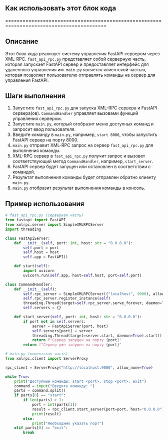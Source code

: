 ## Как использовать этот блок кода

=========================================================================================

Описание
-------------------------
Этот блок кода реализует систему управления FastAPI сервером через XML-RPC. `fast_api_rpc.py` представляет собой серверную часть, которая запускает FastAPI сервер и предоставляет интерфейс для удаленного управления им. `main.py` является клиентской частью, которая позволяет пользователю отправлять команды на сервер для управления FastAPI.

Шаги выполнения
-------------------------
1.  Запустите `fast_api_rpc.py` для запуска XML-RPC сервера и FastAPI сервера(ов). `CommandHandler` управляет вызовами функций управления сервером.
2.  Запустите `main.py`, который отобразит меню доступных команд и запросит ввод пользователя.
3.  Введите команду в `main.py`, например, `start 8000`, чтобы запустить FastAPI сервер на порту 8000.
4.  `main.py` отправит XML-RPC запрос на сервер `fast_api_rpc.py` для выполнения команды.
5.  XML-RPC сервер в `fast_api_rpc.py` получит запрос и вызовет соответствующий метод `CommandHandler`, например, `start_server`.
6.  FastAPI сервер будет запущен или остановлен в соответствии с командой.
7.  Результат выполнения команды будет отправлен обратно клиенту `main.py`.
8.  `main.py` отобразит результат выполнения команды в консоль.

Пример использования
-------------------------

```python
# fast_api_rpc.py (серверная часть)
from fastapi import FastAPI
from xmlrpc.server import SimpleXMLRPCServer
import threading

class FastApiServer:
    def __init__(self, port: int, host: str = "0.0.0.0"):
        self.port = port
        self.host = host
        self.app = FastAPI()

    def start(self):
        import uvicorn
        uvicorn.run(self.app, host=self.host, port=self.port)

class CommandHandler:
    def __init__(self):
        self.rpc_server = SimpleXMLRPCServer(("localhost", 9000), allow_none=True)
        self.rpc_server.register_instance(self)
        threading.Thread(target=self.rpc_server.serve_forever, daemon=True).start()
        self.servers = {}

    def start_server(self, port: int, host: str = "0.0.0.0"):
        if port not in self.servers:
            server = FastApiServer(port, host)
            self.servers[port] = server
            threading.Thread(target=server.start, daemon=True).start()
            return f"Сервер запущен на порту {port}"
        return f"Сервер уже запущен на порту {port}"

# main.py (клиентская часть)
from xmlrpc.client import ServerProxy

rpc_client = ServerProxy("http://localhost:9000", allow_none=True)

while True:
    print("Доступные команды: start <port>, stop <port>, exit")
    command = input("Введите команду: ")
    parts = command.split()
    if parts[0] == "start":
        if len(parts) > 1:
            port = int(parts[1])
            result = rpc_client.start_server(port=port, host="0.0.0.0")
            print(result)
        else:
            print("Необходимо указать порт")
    elif parts[0] == "exit":
        break